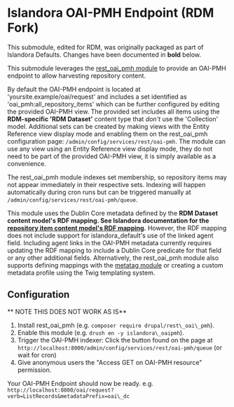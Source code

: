 # Islandora OAI-PMH Endpoint (RDM Fork)

This submodule, edited for RDM, was originally packaged as part of Islandora Defaults. Changes have been documented in **bold** below. 

This submodule leverages the [rest\_oai\_pmh module](https://www.drupal.org/project/rest_oai_pmh)
to provide an OAI-PMH endpoint to allow harvesting repository content.

By default the OAI-PMH endpoint is located at 'yoursite.example/oai/request'
and includes a set identified as 'oai\_pmh:all\_repository\_items' which can be
further configured by editing the provided OAI-PMH view. The provided set 
includes all items using the **RDM-specific 'RDM Dataset'** content type that _don't_ use 
the 'Collection' model. Additional sets can be created by making views with the
Entity Reference view display mode and enabling them on the rest\_oai\_pmh
configuration page: `/admin/config/services/rest/oai-pmh`. The module can use
any view using an Entity Reference view display mode, they do not need to be
part of the provided OAI-PMH view, it is simply available as a convenience.

The rest\_oai\_pmh module indexes set membership, so repository items may not appear
immediately in their respective sets. Indexing will happen automatically during
cron runs but can be triggered manually at `/admin/config/services/rest/oai-pmh/queue`.

This module uses the Dublin Core metadata defined by
the **RDM Dataset content model's RDF mapping. See Islandora documentation for the [repository item content model's RDF mapping](http://islandora-claw.github.io/CLAW/user-documentation/content_types/#update-create-an-rdf-mapping).**
However, the RDF mapping does not include support for islandora\_default's use
of the linked agent field. Including agent links in the OAI-PMH metadata
currently requires updating the RDF mapping to include a Dublin Core predicate
for that field or any other additional fields. Alternatively, the rest\_oai\_pmh module 
also supports defining mappings with the
[metatag module](https://www.drupal.org/project/metatag) or creating a custom
metadata profile using the Twig templating system.

## Configuration

** NOTE THIS DOES NOT WORK AS IS** 
1. Install rest\_oai\_pmh (e.g. `composer require drupal/rest\_oai\_pmh`).
1. Enable this module (e.g. `drush en -y islandora\_oaipmh`).
1. Trigger the OAI-PMH indexer: Click the button found on the page at `http://localhost:8000/admin/config/services/rest/oai-pmh/queue` (or wait for cron)
1. Give anonymous users the "Access GET on OAI-PMH resource" permission.

Your OAI-PMH Endpoint should now be ready. e.g. `http://localhost:8000/oai/request?verb=ListRecords&metadataPrefix=oai\_dc`
